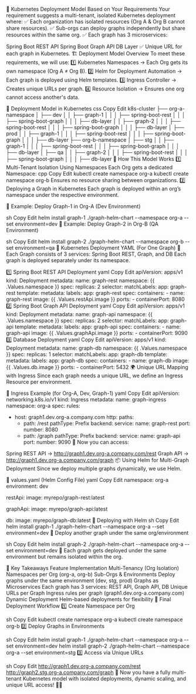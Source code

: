 📌 Kubernetes Deployment Model Based on Your Requirements
Your requirement suggests a multi-tenant, isolated Kubernetes deployment where:
✅ Each organization has isolated resources (Org A & Org B cannot share resources).
✅ Sub-orgs can deploy graphs independently but share resources within the same org.
✅ Each graph has 3 microservices:

Spring Boot REST API
Spring Boot Graph API
DB Layer
✅ Unique URL for each graph in Kubernetes.
🏗 Deployment Model Overview
To meet these requirements, we will use:
1️⃣ Kubernetes Namespaces → Each Org gets its own namespace (Org A ≠ Org B).
2️⃣ Helm for Deployment Automation → Each graph is deployed using Helm templates.
3️⃣ Ingress Controller → Creates unique URLs per graph.
4️⃣ Resource Isolation → Ensures one org cannot access another's data.

📂 Deployment Model in Kubernetes
css
Copy
Edit
k8s-cluster
├── org-a-namespace
│   ├── dev
│   │   ├── graph-1
│   │   │   ├── spring-boot-rest
│   │   │   ├── spring-boot-graph
│   │   │   ├── db-layer
│   │   ├── graph-2
│   │   │   ├── spring-boot-rest
│   │   │   ├── spring-boot-graph
│   │   │   ├── db-layer
│   ├── prod
│   │   ├── graph-1
│   │   │   ├── spring-boot-rest
│   │   │   ├── spring-boot-graph
│   │   │   ├── db-layer
├── org-b-namespace
│   ├── stg
│   │   ├── graph-1
│   │   │   ├── spring-boot-rest
│   │   │   ├── spring-boot-graph
│   │   │   ├── db-layer
│   ├── qa
│   │   ├── graph-2
│   │   │   ├── spring-boot-rest
│   │   │   ├── spring-boot-graph
│   │   │   ├── db-layer
🚀 How This Model Works
1️⃣ Multi-Tenant Isolation Using Namespaces
Each Org gets a dedicated Namespace:
cpp
Copy
Edit
kubectl create namespace org-a
kubectl create namespace org-b
Ensures no resource sharing between organizations.
2️⃣ Deploying a Graph in Kubernetes
Each graph is deployed within an org’s namespace under the respective environment.

📌 Example: Deploy Graph-1 in Org-A (Dev Environment)

sh
Copy
Edit
helm install graph-1 ./graph-helm-chart --namespace org-a --set environment=dev
📌 Example: Deploy Graph-2 in Org-B (QA Environment)

sh
Copy
Edit
helm install graph-2 ./graph-helm-chart --namespace org-b --set environment=qa
📜 Kubernetes Deployment YAML (For One Graph)
📌 Each Graph consists of 3 services: Spring Boot REST, Graph, and DB
Each graph is deployed separately under its namespace.

1️⃣ Spring Boot REST API Deployment
yaml
Copy
Edit
apiVersion: apps/v1
kind: Deployment
metadata:
  name: graph-rest
  namespace: {{ .Values.namespace }}
spec:
  replicas: 2
  selector:
    matchLabels:
      app: graph-rest
  template:
    metadata:
      labels:
        app: graph-rest
    spec:
      containers:
      - name: graph-rest
        image: {{ .Values.restApi.image }}
        ports:
        - containerPort: 8080
2️⃣ Spring Boot Graph API Deployment
yaml
Copy
Edit
apiVersion: apps/v1
kind: Deployment
metadata:
  name: graph-api
  namespace: {{ .Values.namespace }}
spec:
  replicas: 2
  selector:
    matchLabels:
      app: graph-api
  template:
    metadata:
      labels:
        app: graph-api
    spec:
      containers:
      - name: graph-api
        image: {{ .Values.graphApi.image }}
        ports:
        - containerPort: 9090
3️⃣ Database Deployment
yaml
Copy
Edit
apiVersion: apps/v1
kind: Deployment
metadata:
  name: graph-db
  namespace: {{ .Values.namespace }}
spec:
  replicas: 1
  selector:
    matchLabels:
      app: graph-db
  template:
    metadata:
      labels:
        app: graph-db
    spec:
      containers:
      - name: graph-db
        image: {{ .Values.db.image }}
        ports:
        - containerPort: 5432
🌍 Unique URL Mapping with Ingress
Since each graph needs a unique URL, we define an Ingress Resource per environment.

🔹 Ingress Example (for Org-A, Dev, Graph-1)
yaml
Copy
Edit
apiVersion: networking.k8s.io/v1
kind: Ingress
metadata:
  name: graph-ingress
  namespace: org-a
spec:
  rules:
  - host: graph1.dev.org-a.company.com
    http:
      paths:
      - path: /rest
        pathType: Prefix
        backend:
          service:
            name: graph-rest
            port:
              number: 8080
      - path: /graph
        pathType: Prefix
        backend:
          service:
            name: graph-api
            port:
              number: 9090
🚀 Now you can access:

Spring REST API → http://graph1.dev.org-a.company.com/rest
Graph API → http://graph1.dev.org-a.company.com/graph
📦 Using Helm for Multi-Graph Deployment
Since we deploy multiple graphs dynamically, we use Helm.

🔹 values.yaml (Helm Config File)
yaml
Copy
Edit
namespace: org-a
environment: dev

restApi:
  image: myrepo/graph-rest:latest

graphApi:
  image: myrepo/graph-api:latest

db:
  image: myrepo/graph-db:latest
🔹 Deploying with Helm
sh
Copy
Edit
helm install graph-1 ./graph-helm-chart --namespace org-a --set environment=dev
🔹 Deploy another graph under the same org/environment

sh
Copy
Edit
helm install graph-2 ./graph-helm-chart --namespace org-a --set environment=dev
🚀 Each graph gets deployed under the same environment but remains isolated within the org.

🎯 Key Takeaways
Feature	Implementation
Multi-Tenancy (Org Isolation)	Namespaces per Org (org-a, org-b)
Sub-Orgs & Environments	Deploy graphs under the same environment (dev, stg, prod)
Graphs as Microservices	Each graph has 3 services: REST API, Graph API, DB
Unique URLs per Graph	Ingress rules per graph (graph1.dev.org-a.company.com)
Dynamic Deployment	Helm-based deployments for flexibility
🚀 Final Deployment Workflow
1️⃣ Create Namespace per Org

sh
Copy
Edit
kubectl create namespace org-a
kubectl create namespace org-b
2️⃣ Deploy Graphs in Environments

sh
Copy
Edit
helm install graph-1 ./graph-helm-chart --namespace org-a --set environment=dev
helm install graph-2 ./graph-helm-chart --namespace org-a --set environment=stg
3️⃣ Access via Unique URLs

sh
Copy
Edit
http://graph1.dev.org-a.company.com/rest
http://graph2.stg.org-a.company.com/graph
🚀 Now you have a fully multi-tenant Kubernetes model with isolated deployments, dynamic scaling, and unique URL access! 🎯🔥
